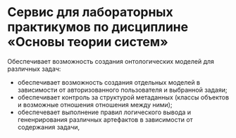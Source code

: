 # Сервис для лабораторных практикумов по дисциплине «Основы теории систем»
Обеспечивает возможность создания онтологических моделей для различных задач:
- обеспечивает возможность создания отдельных моделей в зависимости от авторизованного пользователя и выбранной задаяи;
- обеспечивает контроль за структурой метаданных (классы объектов и возможные отношения отношения между ними);
- обеспечевает выполнение правил логического вывода и гененрирования различных артефактов в зависимости от содержания задачи,